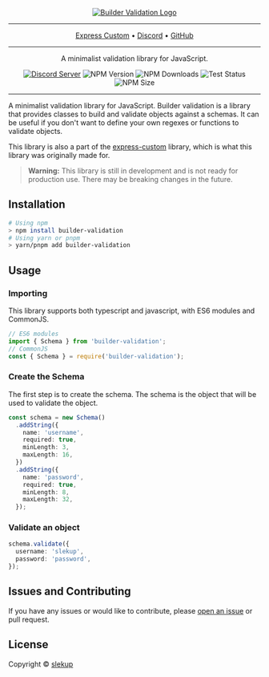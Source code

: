 <div align="center">

[![Builder Validation Logo](https://i.imgur.com/RCbaMSq.png)](https://github.com/slekup/builder-validation)

---

<a href="https://npmjs.com/package/express-custom" target="_blank">Express Custom</a> • <a href="https://discord.gg/p5rxxQN7DT" target="_blank">Discord</a> • <a href="https://github.com/slekup/builder-validation" target="_blank">GitHub</a>

---

A minimalist validation library for JavaScript.

[![Discord Server](https://img.shields.io/discord/1028009131073880104?color=5865F2&logo=discord&logoColor=white)](https://discord.gg/p5rxxQN7DT)
![NPM Version](https://img.shields.io/npm/v/builder-validation.svg) ![NPM Downloads](https://img.shields.io/npm/dt/builder-validation) ![Test Status](https://github.com/slekup/builder-validation/actions/workflows/tests.yml/badge.svg) ![NPM Size](https://img.shields.io/bundlephobia/min/builder-validation)

---

</div>

A minimalist validation library for JavaScript. Builder validation is a library that provides classes to build and validate objects against a schemas. It can be useful if you don't want to define your own regexes or functions to validate objects.

This library is also a part of the [express-custom](https://npmjs.com/package/express-custom) library, which is what this library was originally made for.

> **Warning:** This library is still in development and is not ready for production use. There may be breaking changes in the future.

## Installation

```bash
# Using npm
> npm install builder-validation
# Using yarn or pnpm
> yarn/pnpm add builder-validation
```

## Usage

### Importing

This library supports both typescript and javascript, with ES6 modules and CommonJS.

```ts
// ES6 modules
import { Schema } from 'builder-validation';
// CommonJS
const { Schema } = require('builder-validation');
```

### Create the Schema

The first step is to create the schema. The schema is the object that will be used to validate the object.

```ts
const schema = new Schema()
  .addString({
    name: 'username',
    required: true,
    minLength: 3,
    maxLength: 16,
  })
  .addString({
    name: 'password',
    required: true,
    minLength: 8,
    maxLength: 32,
  });
```

### Validate an object

```ts
schema.validate({
  username: 'slekup',
  password: 'password',
});
```

## Issues and Contributing

If you have any issues or would like to contribute, please [open an issue](https://github.com/slekup/builder-validation/issues/new) or pull request.

## License

Copyright © [slekup](https://github.com/slekup)
